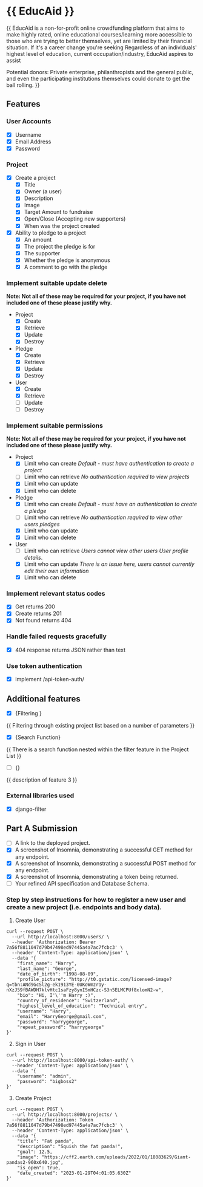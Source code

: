 # {{ EducAid }}

{{ EducAid is a non-for-profit online crowdfunding platform that aims to make highly rated, online educational courses/learning more accessible to those who are trying to better themselves, yet are limited by their financial situation. If it's a career change you're seeking Regardless of an individuals' highest level of education, current occupation/industry, EducAid aspires to assist 


Potential donors: Private enterprise, philanthropists and the general public, and even the participating institutions themselves could donate to get the ball rolling.
 }}

## Features

### User Accounts

- [X] Username
- [X] Email Address
- [X] Password

### Project

- [X] Create a project
  - [X] Title
  - [X] Owner (a user)
  - [X] Description
  - [X] Image
  - [X] Target Amount to fundraise
  - [X] Open/Close (Accepting new supporters)
  - [X] When was the project created
- [X] Ability to pledge to a project
  - [X] An amount
  - [X] The project the pledge is for
  - [X] The supporter
  - [X] Whether the pledge is anonymous
  - [X] A comment to go with the pledge
  
### Implement suitable update delete

**Note: Not all of these may be required for your project, if you have not included one of these please justify why.**

- Project
  - [X] Create
  - [X] Retrieve
  - [X] Update
  - [X] Destroy
- Pledge
  - [X] Create
  - [X] Retrieve
  - [x] Update
  - [x] Destroy
- User
  - [X] Create
  - [X] Retrieve
  - [ ] Update
  - [ ] Destroy

### Implement suitable permissions

**Note: Not all of these may be required for your project, if you have not included one of these please justify why.**

- Project
  - [x] Limit who can create *Default - must have authentication to create a project*
  - [ ] Limit who can retrieve *No authentication required to view projects*
  - [X] Limit who can update
  - [X] Limit who can delete
- Pledge
  - [x] Limit who can create *Default - must have an authentication to create a pledge*
  - [ ] Limit who can retrieve *No authentication required to view other users pledges*
  - [x] Limit who can update
  - [x] Limit who can delete
- User
  - [ ] Limit who can retrieve *Users cannot view other users User profile details*.
  - [X] Limit who can update *There is an issue here, users cannot currently edit their own information*
  - [x] Limit who can delete 

### Implement relevant status codes

- [x] Get returns 200
- [x] Create returns 201
- [x] Not found returns 404

### Handle failed requests gracefully 

- [x] 404 response returns JSON rather than text

### Use token authentication

- [X] implement /api-token-auth/

## Additional features

- [X] {Filtering }

{{ Filtering through existing project list based on a number of parameters }}

- [X] {Search Function}

{{ There is a search function nested within the filter feature in the Project List }}

- [ ] {}

{{ description of feature 3 }}

### External libraries used

- [x] django-filter


## Part A Submission

- [ ] A link to the deployed project.
- [x] A screenshot of Insomnia, demonstrating a successful GET method for any endpoint.
- [x] A screenshot of Insomnia, demonstrating a successful POST method for any endpoint.
- [x] A screenshot of Insomnia, demonstrating a token being returned.
- [ ] Your refined API specification and Database Schema.

### Step by step instructions for how to register a new user and create a new project (i.e. endpoints and body data).

1. Create User

```shell
curl --request POST \
  --url http://localhost:8000/users/ \
  --header 'Authorization: Bearer 7a56f8811047d79b47498ed97445a4a7ac7fcbc3' \
  --header 'Content-Type: application/json' \
  --data '{
	"first_name": "Harry",
	"last_name": "George",
	"date_of_birth": "1998-08-09",
	"profile_picture": "http://t0.gstatic.com/licensed-image?q=tbn:ANd9GcSl2g-ek1913YE-0UKoWmzr1y-nXzJ59fBAWDH7klvHtc1saFzy8ynISmHCzc-S3n5ELMCPUf8xlomN2-w",
	"bio": "Hi, I'\''m Harry :)",
	"country_of_residence": "Switzerland",
	"highest_level_of_education": "Technical entry",
	"username": "Harry",
	"email": "HarryGeorge@gmail.com",
	"password": "harrygeorge",
	"repeat_password": "harrygeorge"
}'
```



2. Sign in User

```shell
curl --request POST \
  --url http://localhost:8000/api-token-auth/ \
  --header 'Content-Type: application/json' \
  --data '{
	"username": "admin",
	"password": "bigboss2"
}'
```

3. Create Project

```shell
curl --request POST \
  --url http://localhost:8000/projects/ \
  --header 'Authorization: Token 7a56f8811047d79b47498ed97445a4a7ac7fcbc3' \
  --header 'Content-Type: application/json' \
  --data '{
	"title": "Fat panda",
	"description": "Squish the fat panda!",
	"goal": 12.5,
	"image": "https://cff2.earth.com/uploads/2022/01/18083629/Giant-pandas2-960x640.jpg",
	"is_open": true,
	"date_created": "2023-01-29T04:01:05.630Z"
}'
```
